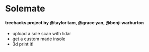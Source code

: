 # Solemate

#### treehacks project by @taylor tam, @grace yan, @benji warburton
- upload a sole scan with lidar
- get a custom made insole
- 3d print it!
